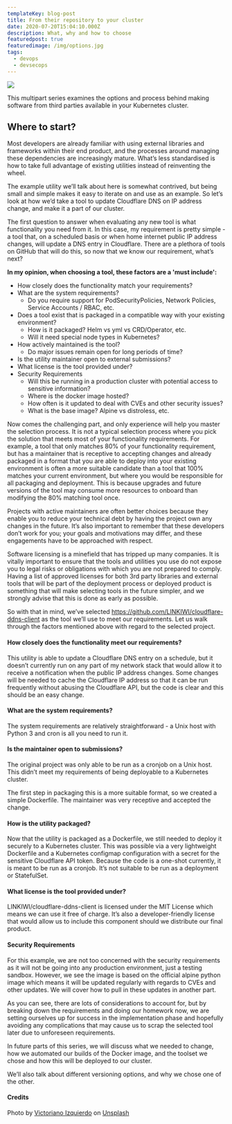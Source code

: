 ```yaml
---
templateKey: blog-post
title: From their repository to your cluster
date: 2020-07-20T15:04:10.000Z
description: What, why and how to choose
featuredpost: true
featuredimage: /img/options.jpg
tags:
  - devops
  - devsecops
---
```


![](/img/options.jpg)

This multipart series examines the options and process behind making software from third parties available in your Kubernetes cluster.

## Where to start?

Most developers are already familiar with using external libraries and frameworks within their end product, and the processes around managing these dependencies are increasingly mature. What’s less standardised is how to take full advantage of existing utilities instead of reinventing the wheel.

The example utility we’ll talk about here is somewhat contrived, but being small and simple makes it easy to iterate on and use as an example. So let’s look at how we’d take a tool to update Cloudflare DNS on IP address change, and make it a part of our cluster.

The first question to answer when evaluating any new tool is what functionality you need from it. In this case, my requirement is pretty simple - a tool that, on a scheduled basis or when home internet public IP address changes, will update a DNS entry in Cloudflare. There are a plethora of tools on GitHub that will do this, so now that we know our requirement, what’s next?

**In my opinion, when choosing a tool, these factors are a 'must include':**

- How closely does the functionality match your requirements?
- What are the system requirements?
  - Do you require support for PodSecurityPolicies, Network Policies, Service Accounts / RBAC, etc.
- Does a tool exist that is packaged in a compatible way with your existing environment?
  - How is it packaged? Helm vs yml vs CRD/Operator, etc.
  - Will it need special node types in Kubernetes?
- How actively maintained is the tool?
  - Do major issues remain open for long periods of time?
- Is the utility maintainer open to external submissions?
- What license is the tool provided under?
- Security Requirements
  - Will this be running in a production cluster with potential access to sensitive information?
  - Where is the docker image hosted?
  - How often is it updated to deal with CVEs and other security issues?
  - What is the base image? Alpine vs distroless, etc.

Now comes the challenging part, and only experience will help you master the selection process. It is not a typical selection process where you pick the solution that meets most of your functionality requirements. For example, a tool that only matches 80% of your functionality requirement, but has a maintainer that is receptive to accepting changes and already packaged in a format that you are able to deploy into your existing environment is often a more suitable candidate than a tool that 100% matches your current environment, but where you would be responsible for all packaging and deployment. This is because upgrades and future versions of the tool may consume more resources to onboard than modifying the 80% matching tool once.

Projects with active maintainers are often better choices because they enable you to reduce your technical debt by having the project own any changes in the future. It’s also important to remember that these developers don’t work for you; your goals and motivations may differ, and these engagements have to be approached with respect.

Software licensing is a minefield that has tripped up many companies. It is vitally important to ensure that the tools and utilities you use do not expose you to legal risks or obligations with which you are not prepared to comply. Having a list of approved licenses for both 3rd party libraries and external tools that will be part of the deployment process or deployed product is something that will make selecting tools in the future simpler, and we strongly advise that this is done as early as possible.

So with that in mind, we’ve selected https://github.com/LINKIWI/cloudflare-ddns-client as the tool we’ll use to meet our requirements. Let us walk through the factors mentioned above with regard to the selected project.

#### How closely does the functionality meet our requirements?

This utility is able to update a Cloudflare DNS entry on a schedule, but it doesn’t currently run on any part of my network stack that would allow it to receive a notification when the public IP address changes. Some changes will be needed to cache the Cloudflare IP address so that it can be run frequently without abusing the Cloudflare API, but the code is clear and this should be an easy change.

#### What are the system requirements?

The system requirements are relatively straightforward - a Unix host with Python 3 and cron is all you need to run it.

#### Is the maintainer open to submissions?

The original project was only able to be run as a cronjob on a Unix host. This didn’t meet my requirements of being deployable to a Kubernetes cluster.

The first step in packaging this is a more suitable format, so we created a simple Dockerfile. The maintainer was very receptive and accepted the change.

#### How is the utility packaged?

Now that the utility is packaged as a Dockerfile, we still needed to deploy it securely to a Kubernetes cluster. This was possible via a very lightweight Dockerfile and a Kubernetes configmap configuration with a secret for the sensitive Cloudflare API token. Because the code is a one-shot currently, it is meant to be run as a cronjob. It’s not suitable to be run as a deployment or StatefulSet.

#### What license is the tool provided under?

LINKIWI/cloudflare-ddns-client is licensed under the MIT License which means we can use it free of charge. It’s also a developer-friendly license that would allow us to include this component should we distribute our final product.

#### Security Requirements

For this example, we are not too concerned with the security requirements as it will not be going into any production environment, just a testing sandbox. However, we see the image is based on the official alpine python image which means it will be updated regularly with regards to CVEs and other updates. We will cover how to pull in these updates in another part.

As you can see, there are lots of considerations to account for, but by breaking down the requirements and doing our homework now, we are setting ourselves up for success in the implementation phase and hopefully avoiding any complications that may cause us to scrap the selected tool later due to unforeseen requirements.

In future parts of this series, we will discuss what we needed to change, how we automated our builds of the Docker image, and the toolset we chose and how this will be deployed to our cluster.

We’ll also talk about different versioning options, and why we chose one of the other.

#### Credits

<span>Photo by <a href="https://unsplash.com/@victoriano?utm_source=unsplash&amp;utm_medium=referral&amp;utm_content=creditCopyText">Victoriano Izquierdo</a> on <a href="https://unsplash.com/s/photos/options?utm_source=unsplash&amp;utm_medium=referral&amp;utm_content=creditCopyText">Unsplash</a></span>
